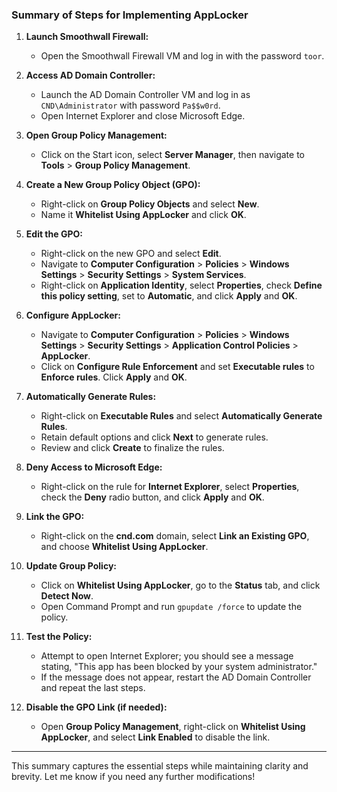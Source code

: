 ### Summary of Steps for Implementing AppLocker

1. **Launch Smoothwall Firewall:**
   - Open the Smoothwall Firewall VM and log in with the password `toor`.

2. **Access AD Domain Controller:**
   - Launch the AD Domain Controller VM and log in as `CND\Administrator` with password `Pa$$w0rd`.
   - Open Internet Explorer and close Microsoft Edge.

3. **Open Group Policy Management:**
   - Click on the Start icon, select **Server Manager**, then navigate to **Tools** > **Group Policy Management**.

4. **Create a New Group Policy Object (GPO):**
   - Right-click on **Group Policy Objects** and select **New**.
   - Name it **Whitelist Using AppLocker** and click **OK**.

5. **Edit the GPO:**
   - Right-click on the new GPO and select **Edit**.
   - Navigate to **Computer Configuration** > **Policies** > **Windows Settings** > **Security Settings** > **System Services**.
   - Right-click on **Application Identity**, select **Properties**, check **Define this policy setting**, set to **Automatic**, and click **Apply** and **OK**.

6. **Configure AppLocker:**
   - Navigate to **Computer Configuration** > **Policies** > **Windows Settings** > **Security Settings** > **Application Control Policies** > **AppLocker**.
   - Click on **Configure Rule Enforcement** and set **Executable rules** to **Enforce rules**. Click **Apply** and **OK**.

7. **Automatically Generate Rules:**
   - Right-click on **Executable Rules** and select **Automatically Generate Rules**.
   - Retain default options and click **Next** to generate rules.
   - Review and click **Create** to finalize the rules.

8. **Deny Access to Microsoft Edge:**
   - Right-click on the rule for **Internet Explorer**, select **Properties**, check the **Deny** radio button, and click **Apply** and **OK**.

9. **Link the GPO:**
   - Right-click on the **cnd.com** domain, select **Link an Existing GPO**, and choose **Whitelist Using AppLocker**.

10. **Update Group Policy:**
    - Click on **Whitelist Using AppLocker**, go to the **Status** tab, and click **Detect Now**.
    - Open Command Prompt and run `gpupdate /force` to update the policy.

11. **Test the Policy:**
    - Attempt to open Internet Explorer; you should see a message stating, "This app has been blocked by your system administrator."
    - If the message does not appear, restart the AD Domain Controller and repeat the last steps.

12. **Disable the GPO Link (if needed):**
    - Open **Group Policy Management**, right-click on **Whitelist Using AppLocker**, and select **Link Enabled** to disable the link.

---

This summary captures the essential steps while maintaining clarity and brevity. Let me know if you need any further modifications!
